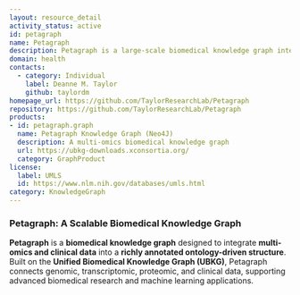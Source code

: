```yaml
---
layout: resource_detail
activity_status: active
id: petagraph
name: Petagraph
description: Petagraph is a large-scale biomedical knowledge graph integrating multi-omics and clinical data, built on the Unified Biomedical Knowledge Graph (UBKG). Petagraph connects genomic, transcriptomic, proteomic, and clinical data, supporting advanced biomedical research and machine learning applications.
domain: health
contacts:
  - category: Individual
    label: Deanne M. Taylor
    github: taylordm
homepage_url: https://github.com/TaylorResearchLab/Petagraph
repository: https://github.com/TaylorResearchLab/Petagraph
products:
- id: petagraph.graph
  name: Petagraph Knowledge Graph (Neo4J)
  description: A multi-omics biomedical knowledge graph
  url: https://ubkg-downloads.xconsortia.org/
  category: GraphProduct
license:
  label: UMLS
  id: https://www.nlm.nih.gov/databases/umls.html
category: KnowledgeGraph
---
```


### Petagraph: A Scalable Biomedical Knowledge Graph

**Petagraph** is a **biomedical knowledge graph** designed to integrate **multi-omics and clinical data** into a **richly annotated ontology-driven structure**. Built on the **Unified Biomedical Knowledge Graph (UBKG)**, Petagraph connects genomic, transcriptomic, proteomic, and clinical data, supporting advanced biomedical research and machine learning applications.
